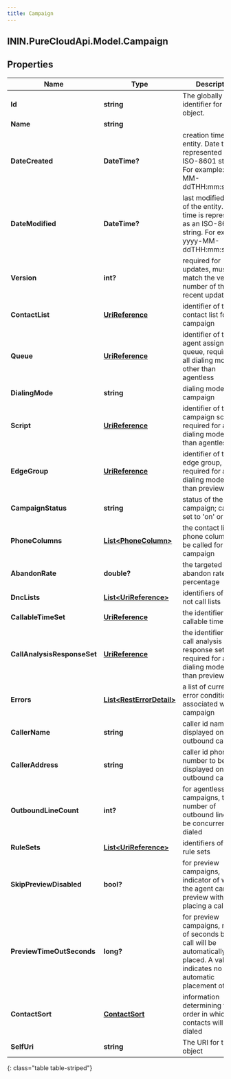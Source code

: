 ```yaml
---
title: Campaign
---
```

## ININ.PureCloudApi.Model.Campaign

## Properties

|Name | Type | Description | Notes|
|------------ | ------------- | ------------- | -------------|
| **Id** | **string** | The globally unique identifier for the object. | [optional] |
| **Name** | **string** |  | [optional] |
| **DateCreated** | **DateTime?** | creation time of the entity. Date time is represented as an ISO-8601 string. For example: yyyy-MM-ddTHH:mm:ss.SSSZ | [optional] |
| **DateModified** | **DateTime?** | last modified time of the entity. Date time is represented as an ISO-8601 string. For example: yyyy-MM-ddTHH:mm:ss.SSSZ | [optional] |
| **Version** | **int?** | required for updates, must match the version number of the most recent update | [optional] |
| **ContactList** | [**UriReference**](UriReference.html) | identifier of the contact list for the campaign | |
| **Queue** | [**UriReference**](UriReference.html) | identifier of the agent assignment queue, required for all dialing modes other than agentless | |
| **DialingMode** | **string** | dialing mode of the campaign | |
| **Script** | [**UriReference**](UriReference.html) | identifier of the campaign script, required for all dialing modes other than agentless | |
| **EdgeGroup** | [**UriReference**](UriReference.html) | identifier of the edge group, required for all dialing modes other than preview | |
| **CampaignStatus** | **string** | status of the campaign; can be set to &#39;on&#39; or &#39;off&#39; | |
| **PhoneColumns** | [**List&lt;PhoneColumn&gt;**](PhoneColumn.html) | the contact list phone columns to be called for the campaign | |
| **AbandonRate** | **double?** | the targeted abandon rate percentage | [optional] |
| **DncLists** | [**List&lt;UriReference&gt;**](UriReference.html) | identifiers of the do not call lists | [optional] |
| **CallableTimeSet** | [**UriReference**](UriReference.html) | the identifier of the callable time set | [optional] |
| **CallAnalysisResponseSet** | [**UriReference**](UriReference.html) | the identifier of the call analysis response set, required for all dialing modes other than preview | |
| **Errors** | [**List&lt;RestErrorDetail&gt;**](RestErrorDetail.html) | a list of current error conditions associated with the campaign | [optional] |
| **CallerName** | **string** | caller id name to be displayed on the outbound call | [optional] |
| **CallerAddress** | **string** | caller id phone number to be displayed on the outbound call | [optional] |
| **OutboundLineCount** | **int?** | for agentless campaigns, the number of outbound lines to be concurrently dialed | [optional] |
| **RuleSets** | [**List&lt;UriReference&gt;**](UriReference.html) | identifiers of the rule sets | [optional] |
| **SkipPreviewDisabled** | **bool?** | for preview campaigns, indicator of whether the agent can skip a preview without placing a call | [optional] [default to false]|
| **PreviewTimeOutSeconds** | **long?** | for preview campaigns, number of seconds before a call will be automatically placed. A value of 0 indicates no automatic placement of calls | [optional] |
| **ContactSort** | [**ContactSort**](ContactSort.html) | information determining the order in which the contacts will be dialed | [optional] |
| **SelfUri** | **string** | The URI for this object | [optional] |
{: class="table table-striped"}


